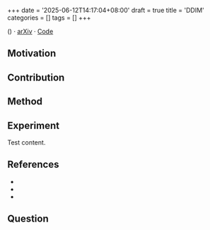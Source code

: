 +++
date = '2025-06-12T14:17:04+08:00'
draft = true
title = 'DDIM'
categories = []
tags = []
+++

() &middot; [arXiv]() &middot; [Code]()

## Motivation


## Contribution


## Method


## Experiment
Test content.

## References
-  
- 
- 

## Question
